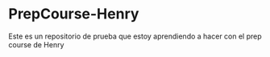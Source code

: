 # PrepCourse-Henry
Este es un repositorio de prueba que estoy aprendiendo a hacer con el prep course de Henry
